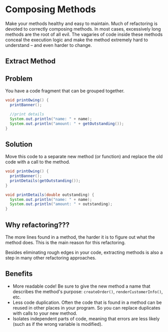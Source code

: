 # **Composing Methods**

Make your methods healthy and easy to maintain. Much of refactoring is devoted to correctly composing methods. In most cases, excessively long methods are the root of all evil. The vagaries of code inside these methods conceal the execution logic and make the method extremely hard to understand – and even harder to change.

## **Extract Method**

## Problem

You have a code fragment that can be grouped together.

```java
void printOwing() {
  printBanner();

  //print details
  System.out.println("name: " + name);
  System.out.println("amount: " + getOutstanding());
}
```

## Solution

Move this code to a separate new method (or function) and replace the old code with a call to the method.

```java
void printOwing() {
  printBanner();
  printDetails(getOutstanding());
}

void printDetails(double outstanding) {
  System.out.println("name: " + name);
  System.out.println("amount: " + outstanding);
}
```

## Why refactoring???

The more lines found in a method, the harder it is to figure out what the method does. This is the main reason for this refactoring.

Besides eliminating rough edges in your code, extracting methods is also a step in many other refactoring approaches.

## Benefits

* More readable code! Be sure to give the new method a name that describes the method's purpose: `createOrder()`, `renderCustomerInfo()`, etc.
* Less code duplication. Often the code that is found in a method can be reused in other places in your program. So you can replace duplicates with calls to your new method.
* Isolates independent parts of code, meaning that errors are less likely (such as if the wrong variable is modified).